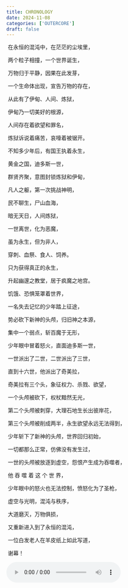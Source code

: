 ```yaml
---
title: CHRONOLOGY
date: 2024-11-08
categories: ['OUTERCORE']
draft: false
---
```


​	在永恒的混沌中，在茫茫的尘埃里，

​	两个粒子相撞，一个世界诞生，

​	万物归于平静，因果在此发芽，

​	一个生命体出现，宣告万物的存在，

​	从此有了伊甸、人间、炼狱，

​	伊甸乃一切美好的根源，

​	人间存在着欲望和罪名，

​	炼狱诉说着痛苦，哀嚎着被锯开。

​	不知多少年后，有国王执着永生，

​	黄金之国，迪多斯一世，

​	群贤齐聚，意图封锁炼狱和伊甸，

​	凡人之躯，第一次挑战神明，

​	民不聊生，尸山血海，

​	暗无天日，人间炼狱，

​	一世离世，化为恶魔，

​	虽为永生，但为非人，

​	穿刺、血祭、食人、饲养。

​	只为获得真正的永生，

​	升起幽邃之教堂，居于疯魔之地宫。

​	饥饿、恐惧笼罩着世界，

​	一名失去记忆的少年踏上征途，

​	势必砍下新神的头颅，归旧神之本源，

​	集中一个弱点，斩百魔于无形，

​	少年眼中冒着怒火，直面迪多斯一世，

​	一世派出了二世，二世派出了三世，

​	直到十六世，他派出了奇美拉，

​	奇美拉有三个头，象征权力、杀戮、欲望，

​	一个头颅被砍下，权杖黯然无光，

​	第二个头颅被刺穿，大理石地生长出彼岸花，

​	第三个头颅被削成两半，永生欲望永远无法得到，

​	少年斩下了新神的头颅，世界回归初始，

​	一切都那么正常，仿佛没有发生过，

​	一世的头颅被放逐到虚空，怨恨产生成为吞噬者，

​	他 吞 噬 着 这 个 世 界，

​	少年眼中的怒火也无法控制，愤怒化为了圣枪，

​	虚空与光明，混沌与秩序，

​	大道磨灭，万物俱损，

​	又重新进入到了永恒的混沌，

​	一位白发老人在羊皮纸上如此写道，

​	谢幕！

<audio controls autoplay>
  <source src="/audios/Hieronymus Bosch Butt Music.mp3" type="audio/mpeg">
  Your browser does not support the audio tag.
</audio>
